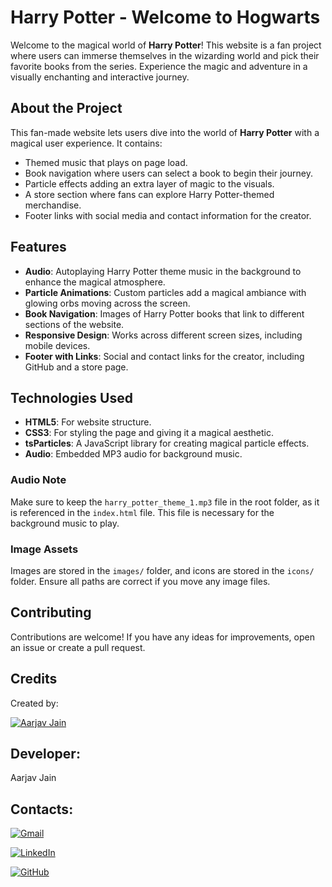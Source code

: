 # Harry Potter - Welcome to Hogwarts

Welcome to the magical world of **Harry Potter**! This website is a fan project where users can immerse themselves in the wizarding world and pick their favorite books from the series. Experience the magic and adventure in a visually enchanting and interactive journey.



## About the Project
This fan-made website lets users dive into the world of **Harry Potter** with a magical user experience. It contains:
- Themed music that plays on page load.
- Book navigation where users can select a book to begin their journey.
- Particle effects adding an extra layer of magic to the visuals.
- A store section where fans can explore Harry Potter-themed merchandise.
- Footer links with social media and contact information for the creator.

## Features
- **Audio**: Autoplaying Harry Potter theme music in the background to enhance the magical atmosphere.
- **Particle Animations**: Custom particles add a magical ambiance with glowing orbs moving across the screen.
- **Book Navigation**: Images of Harry Potter books that link to different sections of the website.
- **Responsive Design**: Works across different screen sizes, including mobile devices.
- **Footer with Links**: Social and contact links for the creator, including GitHub and a store page.

## Technologies Used
- **HTML5**: For website structure.
- **CSS3**: For styling the page and giving it a magical aesthetic.
- **tsParticles**: A JavaScript library for creating magical particle effects.
- **Audio**: Embedded MP3 audio for background music.


### Audio Note
Make sure to keep the `harry_potter_theme_1.mp3` file in the root folder, as it is referenced in the `index.html` file. This file is necessary for the background music to play.

### Image Assets
Images are stored in the `images/` folder, and icons are stored in the `icons/` folder. Ensure all paths are correct if you move any image files.

## Contributing

Contributions are welcome! If you have any ideas for improvements, open an issue or create a pull request.

## Credits
Created by:

[![Aarjav Jain](https://img.shields.io/badge/Aarjav-Jain-2210-GitHub-00F79?logo=github&logoColor=white&style=for-the-badge)](https://github.com/Aarjav-Jain-2210)
 






## Developer:
Aarjav Jain

## Contacts:

[![Gmail](https://img.shields.io/badge/-Gmail-D14836?logo=gmail&logoColor=white&style=for-the-badge)](mailto:aarjavjain2210@gmail.com)


[![LinkedIn](https://img.shields.io/badge/-LinkedIn-blue?logo=linkedin&logoColor=white&style=for-the-badge)](https://www.linkedin.com/in/aarjav-jain-69502a212/)

[![GitHub](https://img.shields.io/badge/-GitHub-181717?logo=github&logoColor=white&style=for-the-badge)](https://github.com/Aarjav-Jain-2210)


